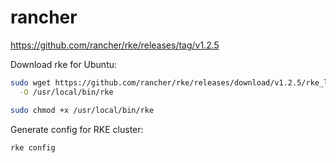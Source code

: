 # rancher

https://github.com/rancher/rke/releases/tag/v1.2.5

Download rke for Ubuntu:
```bash
sudo wget https://github.com/rancher/rke/releases/download/v1.2.5/rke_linux-amd64 \
  -O /usr/local/bin/rke

sudo chmod +x /usr/local/bin/rke
```

Generate config for RKE cluster:
```bash
rke config
```
